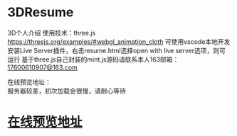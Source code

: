 # 3DResume
3D个人介绍
使用技术：three.js https://threejs.org/examples/#webgl_animation_cloth
可使用vscode本地开发
安装Live Server插件，右击resume.html选择open with live server选项，则可运行
基于three.js自己封装的mint.js源码请联系本人163邮箱：17600610907@163.com

在线预览地址：  
服务器较差，初次加载会很慢，请耐心等待  
# [在线预览地址](http://39.97.119.181/3DResume/3DResume/resume.html)

